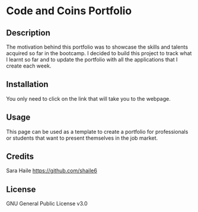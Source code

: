 # Code and Coins Portfolio

## Description

The motivation behind this portfolio was to showcase the skills and talents acquired so far  in the bootcamp.
I decided to build this project to track what I learnt so far and to update the portfolio with all the applications that I create each week.


## Installation

You only need to click on the link that will take you to the webpage.

## Usage

This page can be used as a template to create a portfolio for professionals or students that want to present themselves in the job market.

## Credits

Sara Haile  https://github.com/shaile6

## License

GNU General Public License v3.0 











